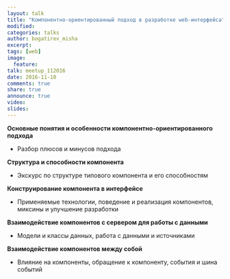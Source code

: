 ```yaml
---
layout: talk
title: "Компонентно-ориентированный подход в разработке web-интерфейса"
modified:
categories: talks
author: bogatirev_misha
excerpt:
tags: [web]
image:
  feature:
talk: meetup_112016
date: 2016-11-10
comments: true
share: true
announce: true 
video: 
slides: 
---
```



**Основные понятия и особенности компонентно-ориентированного подхода**

* Разбор плюсов и минусов подхода

**Структура и способности компонента**

* Экскурс по структуре типового компонента и его способностям

**Конструирование компонента в интерфейсе**

* Применяемые технологии, поведение и реализация компонентов, миксины и  улучшение разработки

**Взаимодействие компонентов с сервером для работы с данными**

* Модели и классы данных, работа с данными и источниками

**Взаимодействие компонентов между собой**

* Влияние на компоненты, обращение к компоненту, события и шина событий